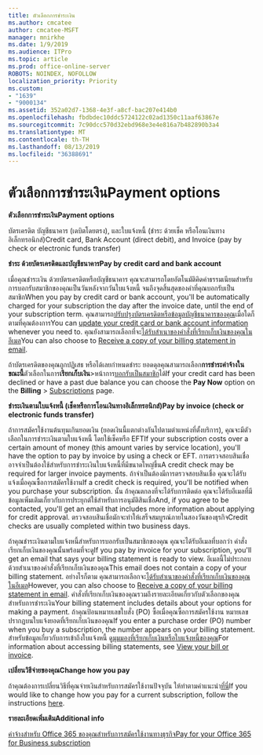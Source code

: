 ```yaml
---
title: ตัวเลือกการชำระเงิน
ms.author: cmcatee
author: cmcatee-MSFT
manager: mnirkhe
ms.date: 1/9/2019
ms.audience: ITPro
ms.topic: article
ms.prod: office-online-server
ROBOTS: NOINDEX, NOFOLLOW
localization_priority: Priority
ms.custom:
- "1639"
- "9000134"
ms.assetid: 352a02d7-1368-4e3f-a8cf-bac207e414b0
ms.openlocfilehash: fbdbdec10ddc5724122c02ad1350c11aaf63867e
ms.sourcegitcommit: 7c90dcc570d32ebd968e3e4e816a7b482890b3a4
ms.translationtype: MT
ms.contentlocale: th-TH
ms.lasthandoff: 08/13/2019
ms.locfileid: "36388691"
---
```

# <a name="payment-options"></a><span data-ttu-id="73be8-102">ตัวเลือกการชำระเงิน</span><span class="sxs-lookup"><span data-stu-id="73be8-102">Payment options</span></span>

<span data-ttu-id="73be8-103">**ตัวเลือกการชำระเงิน**</span><span class="sxs-lookup"><span data-stu-id="73be8-103">**Payment options**</span></span>
  
<span data-ttu-id="73be8-104">บัตรเครดิต บัญชีธนาคาร (เดบิตโดยตรง), และใบแจ้งหนี้ (ชำระ ด้วยเช็ค หรือโอนเงินทางอิเล็กทรอนิกส์)</span><span class="sxs-lookup"><span data-stu-id="73be8-104">Credit card, Bank Account (direct debit), and Invoice (pay by check or electronic funds transfer)</span></span>
  
<span data-ttu-id="73be8-105">**ชำระ ด้วยบัตรเครดิตและบัญชีธนาคาร**</span><span class="sxs-lookup"><span data-stu-id="73be8-105">**Pay by credit card and bank account**</span></span>
  
<span data-ttu-id="73be8-106">เมื่อคุณชำระเงิน ด้วยบัตรเครดิตหรือบัญชีธนาคาร คุณจะสามารถโดยอัตโนมัติคิดค่าธรรมเนียมสำหรับการบอกรับสมาชิกของคุณเป็นวันหลังจากวันใบแจ้งหนี้ จนถึงจุดสิ้นสุดของคำที่คุณบอกรับเป็นสมาชิก</span><span class="sxs-lookup"><span data-stu-id="73be8-106">When you pay by credit card or bank account, you'll be automatically charged for your subscription the day after the invoice date, until the end of your subscription term.</span></span> <span data-ttu-id="73be8-107">คุณสามารถ[ปรับปรุงบัตรเครดิตหรือข้อมูลบัญชีธนาคารของคุณ](https://docs.microsoft.com/office365/admin/subscriptions-and-billing/add-update-or-remove-credit-card-or-bank-account)เมื่อใดก็ ตามที่คุณต้องการ</span><span class="sxs-lookup"><span data-stu-id="73be8-107">You can [update your credit card or bank account information](https://docs.microsoft.com/office365/admin/subscriptions-and-billing/add-update-or-remove-credit-card-or-bank-account) whenever you need to.</span></span> <span data-ttu-id="73be8-108">คุณยังสามารถเลือกที่จะ[ได้รับสำเนาของคำสั่งที่เรียกเก็บเงินของคุณในอีเมล](https://docs.microsoft.com/office365/admin/subscriptions-and-billing/pay-for-your-subscription#receive-a-copy-of-your-billing-statement-in-email)</span><span class="sxs-lookup"><span data-stu-id="73be8-108">You can also choose to [Receive a copy of your billing statement in email](https://docs.microsoft.com/office365/admin/subscriptions-and-billing/pay-for-your-subscription#receive-a-copy-of-your-billing-statement-in-email).</span></span>
  
<span data-ttu-id="73be8-109">ถ้าบัตรเครดิตของคุณถูกปฏิเสธ หรือได้เลยกำหนดชำระ ยอดดุลคุณสามารถเลือก**การชำระค่าจ้างในขณะนี้**ตัวเลือกในการ**เรียกเก็บเงิน**\>หน้าการ[บอกรับเป็นสมาชิก](https://portal.office.com/adminportal/home#/subscriptions)ได้</span><span class="sxs-lookup"><span data-stu-id="73be8-109">If your credit card has been declined or have a past due balance you can choose the **Pay Now** option on the **Billing** \> [Subscriptions](https://portal.office.com/adminportal/home#/subscriptions) page.</span></span>
  
<span data-ttu-id="73be8-110">**ชำระเงินตามใบแจ้งหนี้ (เช็คหรือการโอนเงินทางอิเล็กทรอนิกส์)**</span><span class="sxs-lookup"><span data-stu-id="73be8-110">**Pay by invoice (check or electronic funds transfer)**</span></span>
  
<span data-ttu-id="73be8-111">ถ้าการสมัครใช้งานต้นทุนเกินยอดเงิน (ยอดเงินนี้แตกต่างกันไปตามตำแหน่งที่ตั้งบริการ), คุณจะมีตัวเลือกในการชำระเงินตามใบแจ้งหนี้ โดยใช้เช็คหรือ EFT</span><span class="sxs-lookup"><span data-stu-id="73be8-111">If your subscription costs over a certain amount of money (this amount varies by service location), you'll have the option to pay by invoice by using a check or EFT.</span></span> <span data-ttu-id="73be8-112">การตรวจสอบสินเชื่ออาจจำเป็นต้องใช้สำหรับการชำระเงินใบแจ้งหนี้ที่มีขนาดใหญ่ขึ้น</span><span class="sxs-lookup"><span data-stu-id="73be8-112">A credit check may be required for larger invoice payments.</span></span> <span data-ttu-id="73be8-113">ถ้าจำเป็นต้องมีการตรวจสอบสินเชื่อ คุณจะได้รับแจ้งเมื่อคุณซื้อการสมัครใช้งาน</span><span class="sxs-lookup"><span data-stu-id="73be8-113">If a credit check is required, you'll be notified when you purchase your subscription.</span></span> <span data-ttu-id="73be8-114">นั้น ถ้าคุณตกลงที่จะได้รับการติดต่อ คุณจะได้รับอีเมลที่มีข้อมูลเพิ่มเติมเกี่ยวกับการประยุกต์ใช้สำหรับการอนุมัติสินเชื่อ</span><span class="sxs-lookup"><span data-stu-id="73be8-114">And, if you agree to be contacted, you'll get an email that includes more information about applying for credit approval.</span></span> <span data-ttu-id="73be8-115">ตรวจสอบสินเชื่อมักจะทำให้เสร็จสมบูรณ์ภายในสองวันของธุรกิจ</span><span class="sxs-lookup"><span data-stu-id="73be8-115">Credit checks are usually completed within two business days.</span></span>
  
<span data-ttu-id="73be8-116">ถ้าคุณชำระเงินตามใบแจ้งหนี้สำหรับการบอกรับเป็นสมาชิกของคุณ คุณจะได้รับอีเมลที่บอกว่า คำสั่งเรียกเก็บเงินของคุณนั้นพร้อมที่จะดู</span><span class="sxs-lookup"><span data-stu-id="73be8-116">If you pay by invoice for your subscription, you'll get an email that says your billing statement is ready to view.</span></span> <span data-ttu-id="73be8-117">อีเมลนี้ไม่ประกอบด้วยสำเนาของคำสั่งที่เรียกเก็บเงินของคุณ</span><span class="sxs-lookup"><span data-stu-id="73be8-117">This email does not contain a copy of your billing statement.</span></span> <span data-ttu-id="73be8-118">อย่างไรก็ตาม คุณสามารถเลือกจะ[ได้รับสำเนาของคำสั่งที่เรียกเก็บเงินของคุณในอีเมล](https://docs.microsoft.com/office365/admin/subscriptions-and-billing/pay-for-your-subscription#receive-a-copy-of-your-billing-statement-in-email)</span><span class="sxs-lookup"><span data-stu-id="73be8-118">However, you can also choose to [Receive a copy of your billing statement in email](https://docs.microsoft.com/office365/admin/subscriptions-and-billing/pay-for-your-subscription#receive-a-copy-of-your-billing-statement-in-email).</span></span> <span data-ttu-id="73be8-119">คำสั่งที่เรียกเก็บเงินของคุณรวมถึงรายละเอียดเกี่ยวกับตัวเลือกของคุณสำหรับการชำระเงิน</span><span class="sxs-lookup"><span data-stu-id="73be8-119">Your billing statement includes details about your options for making a payment.</span></span> <span data-ttu-id="73be8-120">ถ้าคุณป้อนหมายเลขใบสั่ง (PO) ซื้อเมื่อคุณซื้อการสมัครใช้งาน หมายเลขปรากฏบนใบแจ้งยอดที่เรียกเก็บเงินของคุณ</span><span class="sxs-lookup"><span data-stu-id="73be8-120">If you enter a purchase order (PO) number when you buy a subscription, the number appears on your billing statement.</span></span> <span data-ttu-id="73be8-121">สำหรับข้อมูลเกี่ยวกับการเข้าถึงใบแจ้งหนี้ ดู[มุมมองที่เรียกเก็บเงินหรือใบแจ้งหนี้ของคุณ](https://docs.microsoft.com/office365/admin/subscriptions-and-billing/view-your-bill-or-invoice)</span><span class="sxs-lookup"><span data-stu-id="73be8-121">For information about accessing billing statements, see [View your bill or invoice](https://docs.microsoft.com/office365/admin/subscriptions-and-billing/view-your-bill-or-invoice).</span></span>
  
<span data-ttu-id="73be8-122">**เปลี่ยนวิธีจ่ายของคุณ**</span><span class="sxs-lookup"><span data-stu-id="73be8-122">**Change how you pay**</span></span>
  
<span data-ttu-id="73be8-123">ถ้าคุณต้องการเปลี่ยนวิธีที่คุณจ่ายเงินสำหรับการสมัครใช้งานปัจจุบัน ให้ทำตามคำแนะนำ[ที่นี่](https://docs.microsoft.com/office365/admin/subscriptions-and-billing/change-payment-method)</span><span class="sxs-lookup"><span data-stu-id="73be8-123">If you would like to change how you pay for a current subscription, follow the instructions [here](https://docs.microsoft.com/office365/admin/subscriptions-and-billing/change-payment-method).</span></span>
  
<span data-ttu-id="73be8-124">**รายละเอียดเพิ่มเติม**</span><span class="sxs-lookup"><span data-stu-id="73be8-124">**Additional info**</span></span>
  
[<span data-ttu-id="73be8-125">ค่าจ้างสำหรับ Office 365 ของคุณสำหรับการสมัครใช้งานทางธุรกิจ</span><span class="sxs-lookup"><span data-stu-id="73be8-125">Pay for your Office 365 for Business subscription</span></span>](https://docs.microsoft.com/office365/admin/subscriptions-and-billing/pay-for-your-subscription)